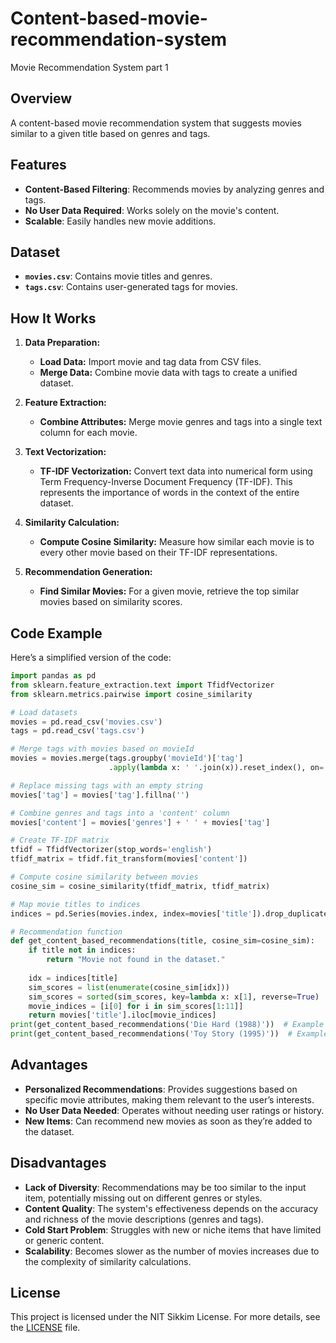 # Content-based-movie-recommendation-system  
Movie Recommendation System part 1 


## Overview

A content-based movie recommendation system that suggests movies similar to a given title based on genres and tags.
## Features

- **Content-Based Filtering**: Recommends movies by analyzing genres and tags.
- **No User Data Required**: Works solely on the movie's content.
- **Scalable**: Easily handles new movie additions.

## Dataset

- **`movies.csv`**: Contains movie titles and genres.
- **`tags.csv`**: Contains user-generated tags for movies.


## How It Works

1. **Data Preparation:**
   - **Load Data:** Import movie and tag data from CSV files.
   - **Merge Data:** Combine movie data with tags to create a unified dataset.

2. **Feature Extraction:**
   - **Combine Attributes:** Merge movie genres and tags into a single text column for each movie.

3. **Text Vectorization:**
   - **TF-IDF Vectorization:** Convert text data into numerical form using Term Frequency-Inverse Document Frequency (TF-IDF). This represents the importance of words in the context of the entire dataset.

4. **Similarity Calculation:**
   - **Compute Cosine Similarity:** Measure how similar each movie is to every other movie based on their TF-IDF representations.

5. **Recommendation Generation:**
   - **Find Similar Movies:** For a given movie, retrieve the top similar movies based on similarity scores.

## Code Example

Here’s a simplified version of the code:

```python
import pandas as pd
from sklearn.feature_extraction.text import TfidfVectorizer
from sklearn.metrics.pairwise import cosine_similarity

# Load datasets
movies = pd.read_csv('movies.csv')
tags = pd.read_csv('tags.csv')

# Merge tags with movies based on movieId
movies = movies.merge(tags.groupby('movieId')['tag']
                      .apply(lambda x: ' '.join(x)).reset_index(), on='movieId', how='left')

# Replace missing tags with an empty string
movies['tag'] = movies['tag'].fillna('')

# Combine genres and tags into a 'content' column
movies['content'] = movies['genres'] + ' ' + movies['tag']

# Create TF-IDF matrix
tfidf = TfidfVectorizer(stop_words='english')
tfidf_matrix = tfidf.fit_transform(movies['content'])

# Compute cosine similarity between movies
cosine_sim = cosine_similarity(tfidf_matrix, tfidf_matrix)

# Map movie titles to indices
indices = pd.Series(movies.index, index=movies['title']).drop_duplicates()

# Recommendation function
def get_content_based_recommendations(title, cosine_sim=cosine_sim):
    if title not in indices:
        return "Movie not found in the dataset."
    
    idx = indices[title]
    sim_scores = list(enumerate(cosine_sim[idx]))
    sim_scores = sorted(sim_scores, key=lambda x: x[1], reverse=True)
    movie_indices = [i[0] for i in sim_scores[1:11]]
    return movies['title'].iloc[movie_indices]
print(get_content_based_recommendations('Die Hard (1988)'))  # Example 1
print(get_content_based_recommendations('Toy Story (1995)'))  # Example 2
```

## Advantages

- **Personalized Recommendations**: Provides suggestions based on specific movie attributes, making them relevant to the user’s interests.
- **No User Data Needed**: Operates without needing user ratings or history.
- **New Items**: Can recommend new movies as soon as they’re added to the dataset.

## Disadvantages

- **Lack of Diversity**: Recommendations may be too similar to the input item, potentially missing out on different genres or styles.
- **Content Quality**: The system's effectiveness depends on the accuracy and richness of the movie descriptions (genres and tags).
- **Cold Start Problem**: Struggles with new or niche items that have limited or generic content.
- **Scalability**: Becomes slower as the number of movies increases due to the complexity of similarity calculations.

## License

This project is licensed under the NIT Sikkim License. For more details, see the [LICENSE](LICENSE) file.
